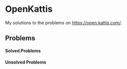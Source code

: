 # OpenKattis
My solutions to the problems on https://open.kattis.com/.

## Problems

#### Solved Problems

#### Unsolved Problems
